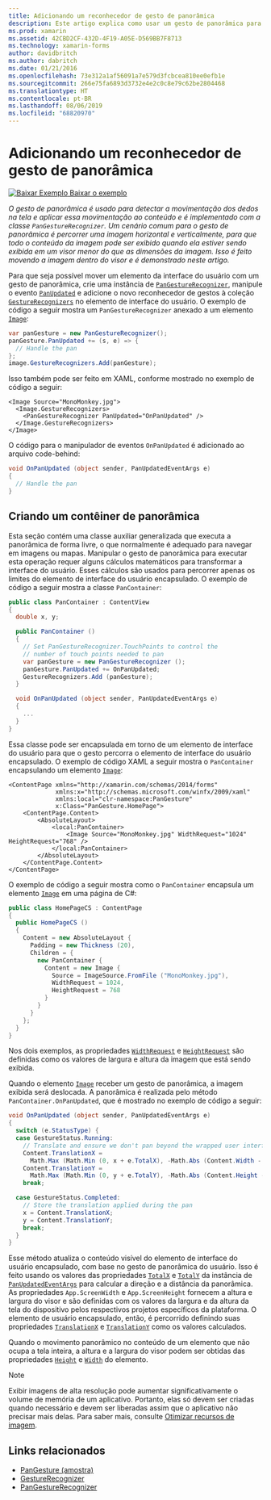 ```yaml
---
title: Adicionando um reconhecedor de gesto de panorâmica
description: Este artigo explica como usar um gesto de panorâmica para percorrer uma imagem horizontal e verticalmente, para que todo o conteúdo da imagem pode ser exibido quando ela estiver sendo exibida em um visor menor do que as dimensões da imagem.
ms.prod: xamarin
ms.assetid: 42CBD2CF-432D-4F19-A05E-D569BB7F8713
ms.technology: xamarin-forms
author: davidbritch
ms.author: dabritch
ms.date: 01/21/2016
ms.openlocfilehash: 73e312a1af56091a7e579d3fcbcea810ee0efb1e
ms.sourcegitcommit: 266e75fa6893d3732e4e2c0c8e79c62be2804468
ms.translationtype: HT
ms.contentlocale: pt-BR
ms.lasthandoff: 08/06/2019
ms.locfileid: "68820970"
---
```

# <a name="adding-a-pan-gesture-recognizer"></a>Adicionando um reconhecedor de gesto de panorâmica

[![Baixar Exemplo](~/media/shared/download.png) Baixar o exemplo](https://docs.microsoft.com/samples/xamarin/xamarin-forms-samples/workingwithgestures-pangesture)

_O gesto de panorâmica é usado para detectar a movimentação dos dedos na tela e aplicar essa movimentação ao conteúdo e é implementado com a classe `PanGestureRecognizer`. Um cenário comum para o gesto de panorâmica é percorrer uma imagem horizontal e verticalmente, para que todo o conteúdo da imagem pode ser exibido quando ela estiver sendo exibida em um visor menor do que as dimensões da imagem. Isso é feito movendo a imagem dentro do visor e é demonstrado neste artigo._

Para que seja possível mover um elemento da interface do usuário com um gesto de panorâmica, crie uma instância de [`PanGestureRecognizer`](xref:Xamarin.Forms.PanGestureRecognizer), manipule o evento [`PanUpdated`](xref:Xamarin.Forms.PanGestureRecognizer.PanUpdated) e adicione o novo reconhecedor de gestos à coleção [`GestureRecognizers`](xref:Xamarin.Forms.View.GestureRecognizers) no elemento de interface do usuário. O exemplo de código a seguir mostra um `PanGestureRecognizer` anexado a um elemento [`Image`](xref:Xamarin.Forms.Image):

```csharp
var panGesture = new PanGestureRecognizer();
panGesture.PanUpdated += (s, e) => {
  // Handle the pan
};
image.GestureRecognizers.Add(panGesture);
```

Isso também pode ser feito em XAML, conforme mostrado no exemplo de código a seguir:

```xaml
<Image Source="MonoMonkey.jpg">
  <Image.GestureRecognizers>
    <PanGestureRecognizer PanUpdated="OnPanUpdated" />
  </Image.GestureRecognizers>
</Image>
```

O código para o manipulador de eventos `OnPanUpdated` é adicionado ao arquivo code-behind:

```csharp
void OnPanUpdated (object sender, PanUpdatedEventArgs e)
{
  // Handle the pan
}
```

## <a name="creating-a-pan-container"></a>Criando um contêiner de panorâmica

Esta seção contém uma classe auxiliar generalizada que executa a panorâmica de forma livre, o que normalmente é adequado para navegar em imagens ou mapas. Manipular o gesto de panorâmica para executar esta operação requer alguns cálculos matemáticos para transformar a interface do usuário. Esses cálculos são usados para percorrer apenas os limites do elemento de interface do usuário encapsulado. O exemplo de código a seguir mostra a classe `PanContainer`:

```csharp
public class PanContainer : ContentView
{
  double x, y;

  public PanContainer ()
  {
    // Set PanGestureRecognizer.TouchPoints to control the
    // number of touch points needed to pan
    var panGesture = new PanGestureRecognizer ();
    panGesture.PanUpdated += OnPanUpdated;
    GestureRecognizers.Add (panGesture);
  }

  void OnPanUpdated (object sender, PanUpdatedEventArgs e)
  {
    ...
  }
}
```

Essa classe pode ser encapsulada em torno de um elemento de interface do usuário para que o gesto percorra o elemento de interface do usuário encapsulado. O exemplo de código XAML a seguir mostra o `PanContainer` encapsulando um elemento [`Image`](xref:Xamarin.Forms.Image):

```xaml
<ContentPage xmlns="http://xamarin.com/schemas/2014/forms"
             xmlns:x="http://schemas.microsoft.com/winfx/2009/xaml"
             xmlns:local="clr-namespace:PanGesture"
             x:Class="PanGesture.HomePage">
    <ContentPage.Content>
        <AbsoluteLayout>
            <local:PanContainer>
                <Image Source="MonoMonkey.jpg" WidthRequest="1024" HeightRequest="768" />
            </local:PanContainer>
        </AbsoluteLayout>
    </ContentPage.Content>
</ContentPage>
```

O exemplo de código a seguir mostra como o `PanContainer` encapsula um elemento [`Image`](xref:Xamarin.Forms.Image) em uma página de C#:

```csharp
public class HomePageCS : ContentPage
{
  public HomePageCS ()
  {
    Content = new AbsoluteLayout {
      Padding = new Thickness (20),
      Children = {
        new PanContainer {
          Content = new Image {
            Source = ImageSource.FromFile ("MonoMonkey.jpg"),
            WidthRequest = 1024,
            HeightRequest = 768
          }
        }
      }
    };
  }
}
```

Nos dois exemplos, as propriedades [`WidthRequest`](xref:Xamarin.Forms.VisualElement.WidthRequest) e [`HeightRequest`](xref:Xamarin.Forms.VisualElement.HeightRequest) são definidas como os valores de largura e altura da imagem que está sendo exibida.

Quando o elemento [`Image`](xref:Xamarin.Forms.Image) receber um gesto de panorâmica, a imagem exibida será deslocada. A panorâmica é realizada pelo método `PanContainer.OnPanUpdated`, que é mostrado no exemplo de código a seguir:

```csharp
void OnPanUpdated (object sender, PanUpdatedEventArgs e)
{
  switch (e.StatusType) {
  case GestureStatus.Running:
    // Translate and ensure we don't pan beyond the wrapped user interface element bounds.
    Content.TranslationX =
      Math.Max (Math.Min (0, x + e.TotalX), -Math.Abs (Content.Width - App.ScreenWidth));
    Content.TranslationY =
      Math.Max (Math.Min (0, y + e.TotalY), -Math.Abs (Content.Height - App.ScreenHeight));
    break;

  case GestureStatus.Completed:
    // Store the translation applied during the pan
    x = Content.TranslationX;
    y = Content.TranslationY;
    break;
  }
}
```

Esse método atualiza o conteúdo visível do elemento de interface do usuário encapsulado, com base no gesto de panorâmica do usuário. Isso é feito usando os valores das propriedades [`TotalX`](xref:Xamarin.Forms.PanUpdatedEventArgs.TotalX) e [`TotalY`](xref:Xamarin.Forms.PanUpdatedEventArgs.TotalY) da instância de [`PanUpdatedEventArgs`](xref:Xamarin.Forms.PanUpdatedEventArgs) para calcular a direção e a distância da panorâmica. As propriedades `App.ScreenWidth` e `App.ScreenHeight` fornecem a altura e largura do visor e são definidas com os valores da largura e da altura da tela do dispositivo pelos respectivos projetos específicos da plataforma. O elemento de usuário encapsulado, então, é percorrido definindo suas propriedades [`TranslationX`](xref:Xamarin.Forms.VisualElement.TranslationX) e [`TranslationY`](xref:Xamarin.Forms.VisualElement.TranslationY) como os valores calculados.

Quando o movimento panorâmico no conteúdo de um elemento que não ocupa a tela inteira, a altura e a largura do visor podem ser obtidas das propriedades [`Height`](xref:Xamarin.Forms.VisualElement.Height) e [`Width`](xref:Xamarin.Forms.VisualElement.Width) do elemento.

> [!NOTE]
> Exibir imagens de alta resolução pode aumentar significativamente o volume de memória de um aplicativo. Portanto, elas só devem ser criadas quando necessário e devem ser liberadas assim que o aplicativo não precisar mais delas. Para saber mais, consulte [Otimizar recursos de imagem](~/xamarin-forms/deploy-test/performance.md#optimize-image-resources).

## <a name="related-links"></a>Links relacionados

- [PanGesture (amostra)](https://docs.microsoft.com/samples/xamarin/xamarin-forms-samples/workingwithgestures-pangesture)
- [GestureRecognizer](xref:Xamarin.Forms.GestureRecognizer)
- [PanGestureRecognizer](xref:Xamarin.Forms.PanGestureRecognizer)
